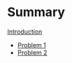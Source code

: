 # Summary

[Introduction](./introduction.md)
- [Problem 1](./problem1.md)
- [Problem 2](./problem2.md)